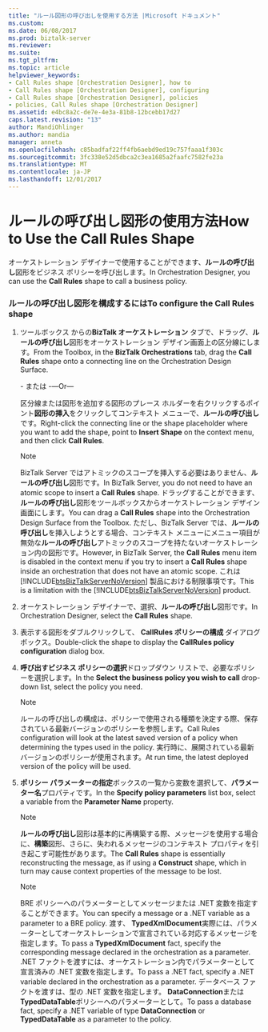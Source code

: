 ```yaml
---
title: "ルール図形の呼び出しを使用する方法 |Microsoft ドキュメント"
ms.custom: 
ms.date: 06/08/2017
ms.prod: biztalk-server
ms.reviewer: 
ms.suite: 
ms.tgt_pltfrm: 
ms.topic: article
helpviewer_keywords:
- Call Rules shape [Orchestration Designer], how to
- Call Rules shape [Orchestration Designer], configuring
- Call Rules shape [Orchestration Designer], policies
- policies, Call Rules shape [Orchestration Designer]
ms.assetid: e4bc8a2c-de7e-4e3a-81b8-12bcebb17d27
caps.latest.revision: "13"
author: MandiOhlinger
ms.author: mandia
manager: anneta
ms.openlocfilehash: c85badfaf22ff4fb6aebd9ed19c757faaa1f303c
ms.sourcegitcommit: 3fc338e52d5dbca2c3ea1685a2faafc7582fe23a
ms.translationtype: MT
ms.contentlocale: ja-JP
ms.lasthandoff: 12/01/2017
---
```

# <a name="how-to-use-the-call-rules-shape"></a><span data-ttu-id="1a524-102">ルールの呼び出し図形の使用方法</span><span class="sxs-lookup"><span data-stu-id="1a524-102">How to Use the Call Rules Shape</span></span>
<span data-ttu-id="1a524-103">オーケストレーション デザイナーで使用することができます、**ルールの呼び出し**図形をビジネス ポリシーを呼び出します。</span><span class="sxs-lookup"><span data-stu-id="1a524-103">In Orchestration Designer, you can use the **Call Rules** shape to call a business policy.</span></span>  
  
### <a name="to-configure-the-call-rules-shape"></a><span data-ttu-id="1a524-104">ルールの呼び出し図形を構成するには</span><span class="sxs-lookup"><span data-stu-id="1a524-104">To configure the Call Rules shape</span></span>  
  
1.  <span data-ttu-id="1a524-105">ツールボックス からの**BizTalk オーケストレーション** タブで、ドラッグ、**ルールの呼び出し**図形をオーケストレーション デザイン画面上の区分線にします。</span><span class="sxs-lookup"><span data-stu-id="1a524-105">From the Toolbox, in the **BizTalk Orchestrations** tab, drag the **Call Rules** shape onto a connecting line on the Orchestration Design Surface.</span></span>  
  
     <span data-ttu-id="1a524-106">- または -</span><span class="sxs-lookup"><span data-stu-id="1a524-106">—Or—</span></span>  
  
     <span data-ttu-id="1a524-107">区分線または図形を追加する図形のプレース ホルダーを右クリックするポイント**図形の挿入**をクリックしてコンテキスト メニューで、**ルールの呼び出し**です。</span><span class="sxs-lookup"><span data-stu-id="1a524-107">Right-click the connecting line or the shape placeholder where you want to add the shape, point to **Insert Shape** on the context menu, and then click **Call Rules**.</span></span>  
  
    > [!NOTE]
    >  <span data-ttu-id="1a524-108">BizTalk Server ではアトミックのスコープを挿入する必要はありません、**ルールの呼び出し**図形です。</span><span class="sxs-lookup"><span data-stu-id="1a524-108">In BizTalk Server, you do not need to have an atomic scope to insert a **Call Rules** shape.</span></span> <span data-ttu-id="1a524-109">ドラッグすることができます、**ルールの呼び出し**図形をツールボックスからオーケストレーション デザイン画面にします。</span><span class="sxs-lookup"><span data-stu-id="1a524-109">You can drag a **Call Rules** shape into the Orchestration Design Surface from the Toolbox.</span></span> <span data-ttu-id="1a524-110">ただし、BizTalk Server では、**ルールの呼び出し**を挿入しようとする場合、コンテキスト メニューにメニュー項目が無効な**ルールの呼び出し**アトミックのスコープを持たないオーケストレーション内の図形です。</span><span class="sxs-lookup"><span data-stu-id="1a524-110">However, in BizTalk Server, the **Call Rules** menu item is disabled in the context menu if you try to insert a **Call Rules** shape inside an orchestration that does not have an atomic scope.</span></span> <span data-ttu-id="1a524-111">これは [!INCLUDE[btsBizTalkServerNoVersion](../includes/btsbiztalkservernoversion-md.md)] 製品における制限事項です。</span><span class="sxs-lookup"><span data-stu-id="1a524-111">This is a limitation with the [!INCLUDE[btsBizTalkServerNoVersion](../includes/btsbiztalkservernoversion-md.md)] product.</span></span>  
  
2.  <span data-ttu-id="1a524-112">オーケストレーション デザイナーで、選択、**ルールの呼び出し**図形です。</span><span class="sxs-lookup"><span data-stu-id="1a524-112">In Orchestration Designer, select the **Call Rules** shape.</span></span>  
  
3.  <span data-ttu-id="1a524-113">表示する図形をダブルクリックして、 **CallRules ポリシーの構成** ダイアログ ボックス。</span><span class="sxs-lookup"><span data-stu-id="1a524-113">Double-click the shape to display the **CallRules policy configuration** dialog box.</span></span>  
  
4.  <span data-ttu-id="1a524-114">**呼び出すビジネス ポリシーの選択**ドロップダウン リストで、必要なポリシーを選択します。</span><span class="sxs-lookup"><span data-stu-id="1a524-114">In the **Select the business policy you wish to call** drop-down list, select the policy you need.</span></span>  
  
    > [!NOTE]
    >  <span data-ttu-id="1a524-115">ルールの呼び出しの構成は、ポリシーで使用される種類を決定する際、保存されている最新バージョンのポリシーを参照します。</span><span class="sxs-lookup"><span data-stu-id="1a524-115">Call Rules configuration will look at the latest saved version of a policy when determining the types used in the policy.</span></span> <span data-ttu-id="1a524-116">実行時に、展開されている最新バージョンのポリシーが使用されます。</span><span class="sxs-lookup"><span data-stu-id="1a524-116">At run time, the latest deployed version of the policy will be used.</span></span>  
  
5.  <span data-ttu-id="1a524-117">**ポリシー パラメーターの指定**ボックスの一覧から変数を選択して、**パラメーター名**プロパティです。</span><span class="sxs-lookup"><span data-stu-id="1a524-117">In the **Specify policy parameters** list box, select a variable from the **Parameter Name** property.</span></span>  
  
    > [!NOTE]
    >  <span data-ttu-id="1a524-118">**ルールの呼び出し**図形は基本的に再構築する際、メッセージを使用する場合に、**構築**図形、さらに、失われるメッセージのコンテキスト プロパティを引き起こす可能性があります。</span><span class="sxs-lookup"><span data-stu-id="1a524-118">The **Call Rules** shape is essentially reconstructing the message, as if using a **Construct** shape, which in turn may cause context properties of the message to be lost.</span></span>  
  
    > [!NOTE]
    >  <span data-ttu-id="1a524-119">BRE ポリシーへのパラメーターとしてメッセージまたは .NET 変数を指定することができます。</span><span class="sxs-lookup"><span data-stu-id="1a524-119">You can specify a message or a .NET variable as a parameter to a BRE policy.</span></span> <span data-ttu-id="1a524-120">渡す、 **TypedXmlDocument**実際には、パラメーターとしてオーケストレーションで宣言されている対応するメッセージを指定します。</span><span class="sxs-lookup"><span data-stu-id="1a524-120">To pass a **TypedXmlDocument** fact, specify the corresponding message declared in the orchestration as a parameter.</span></span> <span data-ttu-id="1a524-121">.NET ファクトを渡すには、オーケストレーション内でパラメーターとして宣言済みの .NET 変数を指定します。</span><span class="sxs-lookup"><span data-stu-id="1a524-121">To pass a .NET fact, specify a .NET variable declared in the orchestration as a parameter.</span></span> <span data-ttu-id="1a524-122">データベース ファクトを渡すは、型の .NET 変数を指定します。 **DataConnection**または**TypedDataTable**ポリシーへのパラメーターとして。</span><span class="sxs-lookup"><span data-stu-id="1a524-122">To pass a database fact, specify a .NET variable of type **DataConnection** or **TypedDataTable** as a parameter to the policy.</span></span>